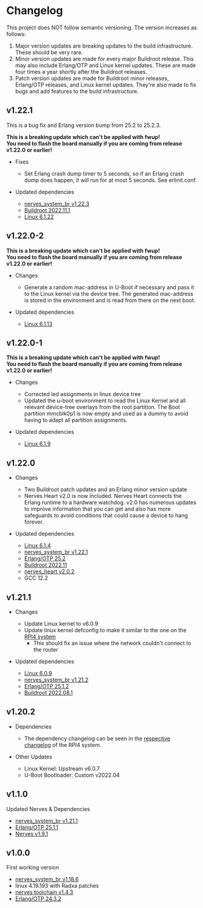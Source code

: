 # Changelog

This project does NOT follow semantic versioning. The version increases as
follows:

1. Major version updates are breaking updates to the build infrastructure.
   These should be very rare.
2. Minor version updates are made for every major Buildroot release. This
   may also include Erlang/OTP and Linux kernel updates. These are made four
   times a year shortly after the Buildroot releases.
3. Patch version updates are made for Buildroot minor releases, Erlang/OTP
   releases, and Linux kernel updates. They're also made to fix bugs and add
   features to the build infrastructure.

## v1.22.1

This is a bug fix and Erlang version bump from 25.2 to 25.2.3.

**This is a breaking update which can't be applied with fwup!**\
**You need to flash the board manually if you are coming from release v1.22.0 or earlier!**

- Fixes
  - Set Erlang crash dump timer to 5 seconds, so if an Erlang crash dump does
    happen, it will run for at most 5 seconds. See erlinit.conf.

- Updated dependencies
  - [nerves_system_br v1.22.3](https://github.com/nerves-project/nerves_system_br/releases/tag/v1.22.3)
  - [Buildroot 2022.11.1](https://lore.kernel.org/buildroot/87ilh4dvax.fsf@dell.be.48ers.dk/T/#u)
  - [Linux 6.1.22](https://mirrors.edge.kernel.org/pub/linux/kernel/v6.x/)

## v1.22.0-2

**This is a breaking update which can't be applied with fwup!**\
**You need to flash the board manually if you are coming from release v1.22.0 or earlier!**

- Changes
  - Generate a random mac-address in U-Boot if necessary and pass it to the Linux kernel
    via the device tree. The generated mac-address is stored in the environment
    and is read from there on the next boot.

- Updated dependencies
  - [Linux 6.1.13](https://mirrors.edge.kernel.org/pub/linux/kernel/v6.x/)

## v1.22.0-1

**This is a breaking update which can't be applied with fwup!**\
**You need to flash the board manually if you are coming from release v1.22.0 or earlier!**

- Changes
  - Corrected led assignments in linux device tree
  - Updated the u-boot environment to read the Linux Kernel and all relevant
    device-tree overlays from the root partition. The Boot partition mmcblk0p1
    is now empty and used as a dummy to avoid having to adapt all partition
    assignments.

- Updated dependencies
  - [Linux 6.1.9](https://mirrors.edge.kernel.org/pub/linux/kernel/v6.x/)

## v1.22.0

- Changes
  - Two Buildroot patch updates and an Erlang minor version update
  - Nerves Heart v2.0 is now included. Nerves Heart connects the Erlang runtime
    to a hardware watchdog. v2.0 has numerous updates to improve information
    that you can get and also has more safeguards to avoid conditions that could
    cause a device to hang forever.

- Updated dependencies
  - [Linux 6.1.4](https://mirrors.edge.kernel.org/pub/linux/kernel/v6.x/)
  - [nerves_system_br v1.22.1](https://github.com/nerves-project/nerves_system_br/releases/tag/v1.22.1)
  - [Erlang/OTP 25.2](https://erlang.org/download/OTP-25.2.README)
  - [Buildroot 2022.11](http://lists.busybox.net/pipermail/buildroot/2022-December/656980.html)
  - [nerves_heart v2.0.2](https://github.com/nerves-project/nerves_heart/releases/tag/v2.0.2)
  - GCC 12.2

## v1.21.1

- Changes
    - Update Linux kernel to v6.0.9
    - Update linux kernel defconfig to make it similar to the one on the [RPI4 system](https://github.com/nerves-project/nerves_system_rpi4)
        - This should fix an issue where the network couldn't connect to the router

- Updated dependencies
    - [Linux 6.0.9](https://mirrors.edge.kernel.org/pub/linux/kernel/v6.x/)
    - [nerves_system_br v1.21.2](https://github.com/nerves-project/nerves_system_br/releases/tag/v1.21.2)
    - [Erlang/OTP 25.1.2](https://erlang.org/download/OTP-25.1.2.README)
    - [Buildroot 2022.08.1](http://lists.busybox.net/pipermail/buildroot/2022-October/652816.html)

## v1.20.2

- Dependencies
   - The dependency changelog can be seen in the [respective changelog](https://github.com/nerves-project/nerves_system_rpi4/releases/tag/v1.20.2) of the RPI4 system.

- Other Updates
   - Linux Kernel: Upstream v6.0.7
   - U-Boot Bootloader: Custom v2022.04

## v1.1.0

Updated Nerves & Dependencies

* [nerves_system_br v1.21.1](https://github.com/nerves-project/nerves_system_br/releases/tag/v1.21.1)
* [Erlang/OTP 25.1.1](https://erlang.org/download/OTP-25.1.1.README)
* [Nerves v1.9.1](https://github.com/nerves-project/nerves/releases/tag/v1.9.1)

## v1.0.0

First working version

* [nerves_system_br v1.18.6](https://github.com/nerves-project/nerves_system_br/releases/tag/v1.18.6)
* linux 4.19.193 with Radxa patches
* [nerves toolchain v1.4.3](https://github.com/nerves-project/toolchains/releases/tag/v1.4.3)
* [Erlang/OTP 24.3.2](https://erlang.org/download/OTP-24.3.2.README)
